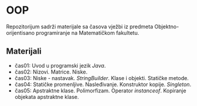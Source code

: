 # OOP
Repozitorijum sadrži materijale sa časova vježbi iz predmeta Objektno-orijentisano programiranje na Matematičkom fakultetu.

## Materijali
  - čas01: Uvod u programski jezik _Java_.
  - čas02: Nizovi. Matrice. Niske.
  - čas03: Niske - nastavak. _StringBuilder_. Klase i objekti. Statičke metode.
  - čas04: Statičke promenljive. Nasleđivanje. Konstruktor kopije. _Singleton_.
  - čas05: Apstraktne klase. Polimorfizam. Operator _instanceof_. Kopiranje objekata apstraktne klase. 
  <!--
  - čas06: Interfejsi, Enumi
  - čas07: Izuzeci, kloniranje, datoteke
  - čas08: Generičke klase i metode
  - čas09: Generičke kolekcije
  - čas10: Poređenje objekata 
  - čas11: Tokovi podataka
  - čas12: JavaFX
  - čas13: Primer roka -->
